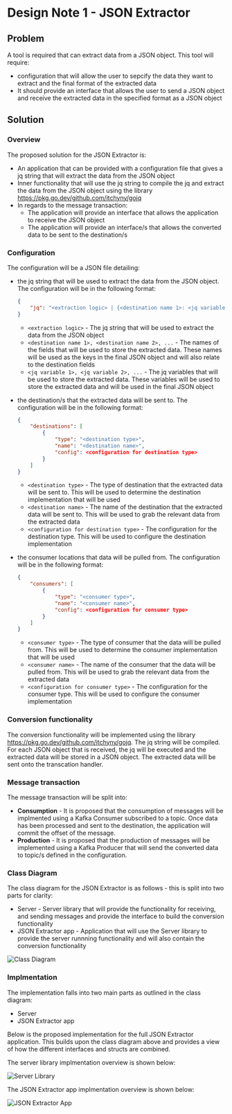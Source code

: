 # Design Note 1 - JSON Extractor
## Problem
A tool is required that can extract data from a JSON object. This tool will require: 

- configuration that will allow the user to sepcify the data they want to extract and the final format of the extracted data
- It should provide an interface that allows the user to send a JSON object and receive the extracted data in the specified format as a JSON object

## Solution
### Overview
The proposed solution for the JSON Extractor is:

- An application that can be provided with a configuration file that gives a jq string that will extract the data from the JSON object
- Inner functionality that will use the jq string to compile the jq and extract the data from the JSON object using the library https://pkg.go.dev/github.com/itchyny/gojq
- In regards to the message transaction:
  - The application will provide an interface that allows the application to receive the JSON object
  - The application will provide an interface/s that allows the converted data to be sent to the destination/s

### Configuration
The configuration will be a JSON file detailing:
- the jq string that will be used to extract the data from the JSON object. The configuration will be in the following format:

    ```json
    {
        "jq": "<extraction logic> | {<destination name 1>: <jq variable 1>, <destination name 2>: <jq variable 2>, ...}"
    }
    ```
    - `<extraction logic>` - The jq string that will be used to extract the data from the JSON object
    - `<destination name 1>, <destination name 2>, ...` - The names of the fields that will be used to store the extracted data. These names will be used as the keys in the final JSON object and will also relate to the destination fields
    - `<jq variable 1>, <jq variable 2>, ...` - The jq variables that will be used to store the extracted data. These variables will be used to store the extracted data and will be used in the final JSON object
- the destination/s that the extracted data will be sent to. The configuration will be in the following format:

    ```json
    {
        "destinations": [
            {
                "type": "<destination type>",
                "name": "<destination name>",
                "config": <configuration for destination type>
            }
        ]
    }
    ```
    - `<destination type>` - The type of destination that the extracted data will be sent to. This will be used to determine the destination implementation that will be used
    - `<destination name>` - The name of the destination that the extracted data will be sent to. This will be used to grab the relevant data from the extracted data
    - `<configuration for destination type>` - The configuration for the destination type. This will be used to configure the destination implementation
- the consumer locations that data will be pulled from. The configuration will be in the following format:

    ```json
    {
        "consumers": [
            {
                "type": "<consumer type>",
                "name": "<consumer name>",
                "config": <configuration for consumer type>
            }
        ]
    }
    ```
    - `<consumer type>` - The type of consumer that the data will be pulled from. This will be used to determine the consumer implementation that will be used
    - `<consumer name>` - The name of the consumer that the data will be pulled from. This will be used to grab the relevant data from the extracted data
    - `<configuration for consumer type>` - The configuration for the consumer type. This will be used to configure the consumer implementation
  
### Conversion functionality
The conversion functionality will be implemented using the library https://pkg.go.dev/github.com/itchyny/gojq. The jq string will be compiled. For each JSON object that is received, the jq will be executed and the extracted data will be stored in a JSON object. The extracted data will be sent onto the transcation handler.

### Message transaction
The message transaction will be split into:

- **Consumption** - It is proposed that the consumption of messages will be implmented using a Kafka Consumer subscribed to a topic. Once data has been processed and sent to the destination, the application will commit the offset of the message.
- **Production** - It is proposed that the production of messages will be implemented using a Kafka Producer that will send the converted data to topic/s defined in the configuration.

### Class Diagram
The class diagram for the JSON Extractor is as follows - this is split into two parts for clarity: 

- Server - Server library that will provide the functionality for receiving, and sending messages and provide the interface to build the conversion functionality
- JSON Extractor app - Application that will use the Server library to provide the server runnning functionality and will also contain the conversion functionality

![Class Diagram](./class_diagram.svg)

### Implmentation
The implementation falls into two main parts as outlined in the class diagram:

- Server
- JSON Extractor app

Below is the proposed implementation for the full JSON Extractor application. This builds upon the class diagram above and provides a view of how the different interfaces and structs are combined.

The server library implmentation overview is shown below:

![Server Library](./implementation_server.svg)

The JSON Extractor app implmentation overview is shown below:

![JSON Extractor App](./implementation_JSON_extractor.svg)